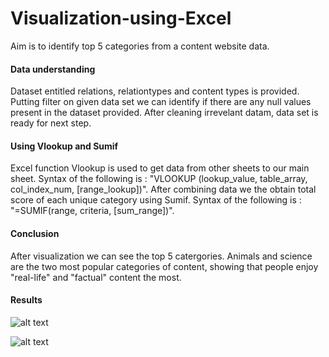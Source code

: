 # Visualization-using-Excel
Aim is to identify top 5 categories from a content website data.

#### Data understanding 
Dataset entitled relations, relationtypes and content types is provided. Putting filter on given data set we can identify if there are any null values present in the dataset provided. After cleaning irrevelant datam, data set is ready for next step.
#### Using Vlookup and Sumif
Excel function Vlookup is used to get data from other sheets to our main sheet.
Syntax of the following is : "VLOOKUP (lookup_value, table_array, col_index_num, [range_lookup])". 
After combining data we the obtain total score of each unique category using Sumif.
Syntax of the following is : "=SUMIF(range, criteria, [sum_range])".
#### Conclusion
After visualization we can see the top 5 catergories. Animals and science are the two most popular categories of content, showing that people enjoy "real-life" and "factual" content the most. 

#### Results 
![alt text](https://github.com/PranjaliD11/Visualisation-using-Excel/blob/main/Forage/Picture1.png)

![alt text](https://github.com/PranjaliD11/Visualisation-using-Excel/blob/main/Forage/Picture2.png)
